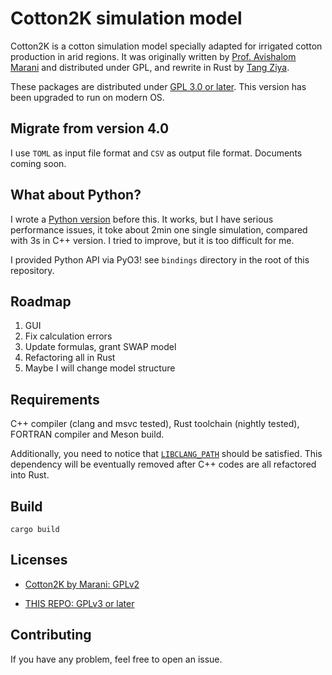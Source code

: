 # Cotton2K simulation model

Cotton2K is a cotton simulation model specially adapted for irrigated cotton production in arid regions.
It was originally written by [Prof. Avishalom Marani][marani] and distributed under GPL, and rewrite in Rust by [Tang Ziya][tang].

These packages are distributed under [GPL 3.0 or later](https://www.gnu.org/licenses/gpl-3.0.en.html). This version has been upgraded to run on modern OS.

## Migrate from version 4.0

I use `TOML` as input file format and `CSV` as output file format. Documents coming soon.

## What about Python?

I wrote a [Python version](https://github.com/tcztzy/cotton2k-core) before this. It works, but I have serious performance issues, it toke about 2min one single simulation, compared with 3s in C++ version. I tried to improve, but it is too difficult for me.

I provided Python API via PyO3! see `bindings` directory in the root of this repository.

## Roadmap

1. GUI
2. Fix calculation errors
3. Update formulas, grant SWAP model
4. Refactoring all in Rust
4. Maybe I will change model structure

## Requirements

C++ compiler (clang and msvc tested), Rust toolchain (nightly tested), FORTRAN compiler and Meson build.

Additionally, you need to notice that [`LIBCLANG_PATH`](https://rust-lang.github.io/rust-bindgen/requirements.html#clang) should be satisfied. This dependency will be eventually removed after C++ codes are all refactored into Rust.

## Build

```
cargo build
```

## Licenses

* [Cotton2K by Marani: GPLv2](https://plantscience.agri.huji.ac.il/avishalom-marani/cotton2k_source)
<!-- * [GOSSYM: CC0](https://data.nal.usda.gov/dataset/gossym)
* [SWAP: GPLv2](https://www.swap.alterra.nl/DownloadRecent/swap4.0.1/Swap4.0.1.htm) -->
* [THIS REPO: GPLv3 or later](https://github.com/tcztzy/cotton2k)

## Contributing

If you have any problem, feel free to open an issue.

[marani]: https://plantscience.agri.huji.ac.il/avishalom-marani
[tang]: https://github.com/tcztzy
